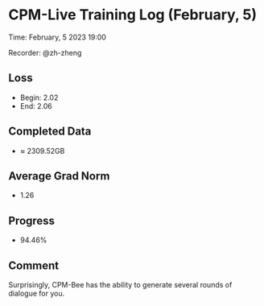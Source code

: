 
# CPM-Live Training Log (February, 5)

Time: February, 5 2023 19:00

Recorder: @zh-zheng

## Loss
- Begin: 2.02
- End: 2.06
	
## Completed Data
- $\approx$ 2309.52GB

## Average Grad Norm
- 1.26

## Progress
- 94.46%

## Comment

Surprisingly, CPM-Bee has the ability to generate several rounds of dialogue for you.
